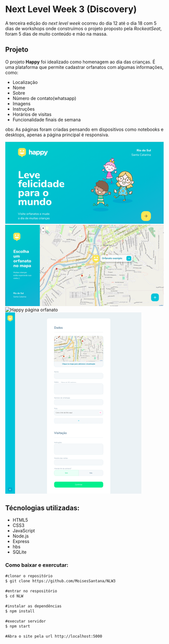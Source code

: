 # Next Level Week 3 (Discovery)
A terceira edição do *next level week* ocorreu do dia 12 até o dia 18 com 5 dias de workshops onde construímos o projeto proposto pela *RockeatSeat*, foram 5 dias de muito conteúdo e mão na massa.
## Projeto
O projeto **Happy** foi idealizado como homenagem ao dia das crianças. É uma plataforma que permite cadastrar orfanatos com algumas informações, como:

* Localização
* Nome
* Sobre
* Número de contato(whatsapp)
* Imagens
* Instruções
* Horários de visitas
* Funcionalidade finais de semana

obs: As páginas foram criadas pensando em dispositivos como notebooks e desktops, apenas a página principal é responsiva.

![Happy página inicial](./page-home.png)
![Happy página orfanatos](./page-orphanages.png)
![Happy página orfanato](./page-orphanaga.png)
![Happy página criar orfanatos](./page-createOrphanage.png)

## Técnologias utilizadas:
* HTML5
* CSS3
* JavaScript
* Node.js
* Express
* hbs
* SQLite

### Como baixar e exercutar:
~~~Shell
#clonar o repositório
$ git clone https://github.com/MoisesSantana/NLW3

#entrar no respositório
$ cd NLW

#instalar as dependências
$ npm install

#executar servidor
$ npm start

#Abra o site pela url http://localhost:5000
